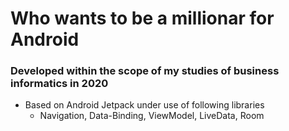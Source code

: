 # Who wants to be a millionar for Android
### Developed within the scope of my studies of business informatics in 2020
- Based on Android Jetpack under use of following libraries
  - Navigation, Data-Binding, ViewModel, LiveData, Room
